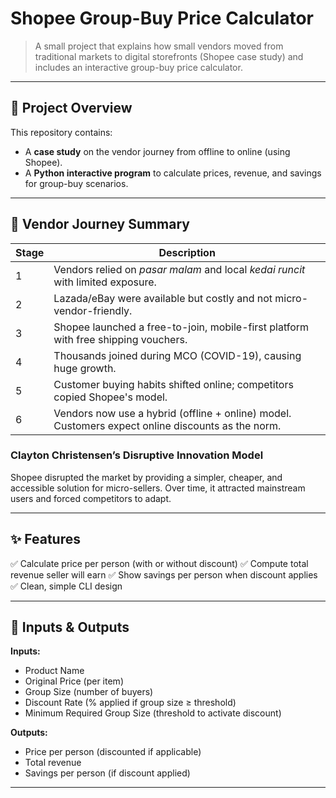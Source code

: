 

 # Shopee Group-Buy Price Calculator

> A small project that explains how small vendors moved from traditional markets to digital storefronts (Shopee case study) and includes an interactive group-buy price calculator.

---

## 📖 Project Overview

This repository contains:

* A **case study** on the vendor journey from offline to online (using Shopee).
* A **Python interactive program** to calculate prices, revenue, and savings for group-buy scenarios.

---

## 🏪 Vendor Journey Summary

| Stage | Description                                                                                       |
| ----- | ------------------------------------------------------------------------------------------------- |
| 1     | Vendors relied on *pasar malam* and local *kedai runcit* with limited exposure.                   |
| 2     | Lazada/eBay were available but costly and not micro-vendor-friendly.                              |
| 3     | Shopee launched a free-to-join, mobile-first platform with free shipping vouchers.                |
| 4     | Thousands joined during MCO (COVID-19), causing huge growth.                                      |
| 5     | Customer buying habits shifted online; competitors copied Shopee's model.                         |
| 6     | Vendors now use a hybrid (offline + online) model. Customers expect online discounts as the norm. |

### Clayton Christensen’s Disruptive Innovation Model

Shopee disrupted the market by providing a simpler, cheaper, and accessible solution for micro-sellers. Over time, it attracted mainstream users and forced competitors to adapt.

---

## ✨ Features

✅ Calculate price per person (with or without discount)
✅ Compute total revenue seller will earn
✅ Show savings per person when discount applies
✅ Clean, simple CLI design

---

## 🧮 Inputs & Outputs

**Inputs:**

* Product Name
* Original Price (per item)
* Group Size (number of buyers)
* Discount Rate (% applied if group size ≥ threshold)
* Minimum Required Group Size (threshold to activate discount)

**Outputs:**

* Price per person (discounted if applicable)
* Total revenue
* Savings per person (if discount applied)

---

